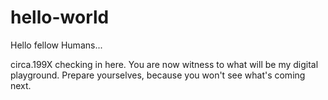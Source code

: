 # hello-world

Hello fellow Humans...

circa.199X checking in here. You are now witness to what will be my digital playground. Prepare yourselves, because you won't see what's coming next.
